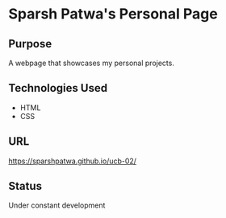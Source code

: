 
# **Sparsh Patwa's Personal Page**

## **Purpose**
A webpage that showcases my personal projects.

## **Technologies Used**
* HTML
* CSS

## **URL**
https://sparshpatwa.github.io/ucb-02/

## **Status**
Under constant development
